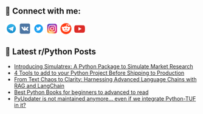 ## 🔎 Connect with me:
[<img src="https://github.com/bullbesh/bullbesh/blob/main/images/Telegram.png" width="32" height="32" />](https://t.me/bullbesh)
[<img src="https://github.com/bullbesh/bullbesh/blob/main/images/VK.png" width="32" height="32" />](https://vk.com/bullbesh)
[<img src="https://github.com/bullbesh/bullbesh/blob/main/images/Twitter.png" width="32" height="32" />](https://twitter.com/bullbesh1)
[<img src="https://github.com/bullbesh/bullbesh/blob/main/images/Instagram.png" width="32" height="32" />](https://www.instagram.com/bullbesh)
[<img src="https://github.com/bullbesh/bullbesh/blob/main/images/Reddit.png" width="32" height="32" />](https://www.reddit.com/user/bullbesh)
[<img src="https://github.com/bullbesh/bullbesh/blob/main/images/YouTube.png" width="32" height="32" />](https://www.youtube.com/channel/UCtfjRs6uzgq5mfm8S06WTcg)

## 📕 Latest r/Python Posts
<!-- BLOG-POST-LIST:START -->
- [Introducing Simulatrex: A Python Package to Simulate Market Research](https://www.reddit.com/r/Python/comments/17ayql0/introducing_simulatrex_a_python_package_to/)
- [4 Tools to add to your Python Project Before Shipping to Production](https://www.reddit.com/r/Python/comments/17aybad/4_tools_to_add_to_your_python_project_before/)
- [From Text Chaos to Clarity: Harnessing Advanced Language Chains with RAG and LangChain](https://www.reddit.com/r/Python/comments/17au4ix/from_text_chaos_to_clarity_harnessing_advanced/)
- [Best Python Books for beginners to advanced to read](https://www.reddit.com/r/Python/comments/17atsx3/best_python_books_for_beginners_to_advanced_to/)
- [PyUpdater is not maintained anymore... even if we integrate Python-TUF in it?](https://www.reddit.com/r/Python/comments/17at4ml/pyupdater_is_not_maintained_anymore_even_if_we/)
<!-- BLOG-POST-LIST:END -->
